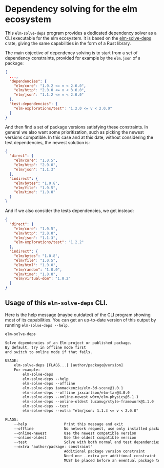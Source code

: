 # Dependency solving for the elm ecosystem

This `elm-solve-deps` program provides a dedicated dependency solver as a CLI executable for the elm ecosystem.
It is based on the [elm-solve-deps][elm-solve-deps] crate, giving the same capabilities in the form of a Rust library.

[pubgrub]: https://github.com/pubgrub-rs/pubgrub
[elm-solve-deps]: https://github.com/mpizenberg/elm-solve-deps/tree/master/elm-solve-deps-lib

The main objective of dependency solving is to start from
a set of dependency constraints, provided for example by the `elm.json` of a package:

```json
{
  ...,
  "dependencies": {
    "elm/core": "1.0.2 <= v < 2.0.0",
    "elm/http": "2.0.0 <= v < 3.0.0",
    "elm/json": "1.1.2 <= v < 2.0.0"
  },
  "test-dependencies": {
    "elm-explorations/test": "1.2.0 <= v < 2.0.0"
  }
}
```

And then find a set of package versions satisfying these constraints.
In general we also want some prioritization, such as picking the newest versions compatible.
In this case and at this date, without considering the test dependencies, the newest solution is:

```json
{
  "direct": {
    "elm/core": "1.0.5",
    "elm/http": "2.0.0",
    "elm/json": "1.1.3"
  },
  "indirect": {
    "elm/bytes": "1.0.8",
    "elm/file": "1.0.5",
    "elm/time": "1.0.0"
  }
}
```

And if we also consider the tests dependencies, we get instead:

```json
{
  "direct": {
    "elm/core": "1.0.5",
    "elm/http": "2.0.0",
    "elm/json": "1.1.3",
    "elm-explorations/test": "1.2.2"
  },
  "indirect": {
    "elm/bytes": "1.0.8",
    "elm/file": "1.0.5",
    "elm/html": "1.0.0",
    "elm/random": "1.0.0",
    "elm/time": "1.0.0",
    "elm/virtual-dom": "1.0.2"
  }
}
```

## Usage of this `elm-solve-deps` CLI.

Here is the help message (maybe outdated) of the CLI program showing most of its capabilities.
You can get an up-to-date version of this output by running `elm-solve-deps --help`.

```txt
elm-solve-deps

Solve dependencies of an Elm project or published package.
By default, try in offline mode first
and switch to online mode if that fails.

USAGE:
    elm-solve-deps [FLAGS...] [author/package@version]
    For example:
        elm-solve-deps
        elm-solve-deps --help
        elm-solve-deps --offline
        elm-solve-deps ianmackenzie/elm-3d-scene@1.0.1
        elm-solve-deps --offline jxxcarlson/elm-tar@4.0.0
        elm-solve-deps --online-newest w0rm/elm-physics@5.1.1
        elm-solve-deps --online-oldest lucamug/style-framework@1.1.0
        elm-solve-deps --test
        elm-solve-deps --extra "elm/json: 1.1.3 <= v < 2.0.0"

FLAGS:
    --help                 Print this message and exit
    --offline              No network request, use only installed packages
    --online-newest        Use the newest compatible version
    --online-oldest        Use the oldest compatible version
    --test                 Solve with both normal and test dependencies
    --extra "author/package: constraint"
                           Additional package version constraint
                           Need one --extra per additional constraint
                           MUST be placed before an eventual package to solve
```
